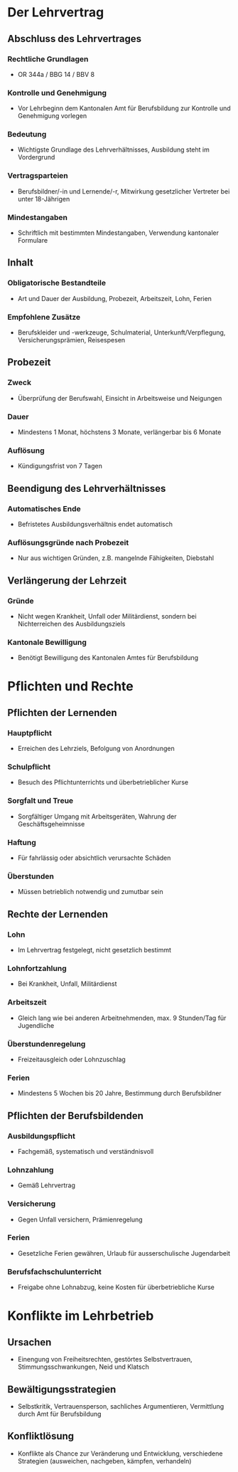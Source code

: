 # Der Lehrvertrag

## Abschluss des Lehrvertrages

### Rechtliche Grundlagen

- OR 344a / BBG 14 / BBV 8

### Kontrolle und Genehmigung

- Vor Lehrbeginn dem Kantonalen Amt für Berufsbildung zur Kontrolle und Genehmigung vorlegen

### Bedeutung

- Wichtigste Grundlage des Lehrverhältnisses, Ausbildung steht im Vordergrund

### Vertragsparteien

- Berufsbildner/-in und Lernende/-r, Mitwirkung gesetzlicher Vertreter bei unter 18-Jährigen

### Mindestangaben

- Schriftlich mit bestimmten Mindestangaben, Verwendung kantonaler Formulare

## Inhalt

### Obligatorische Bestandteile

- Art und Dauer der Ausbildung, Probezeit, Arbeitszeit, Lohn, Ferien

### Empfohlene Zusätze

- Berufskleider und -werkzeuge, Schulmaterial, Unterkunft/Verpflegung, Versicherungsprämien, Reisespesen

## Probezeit

### Zweck

- Überprüfung der Berufswahl, Einsicht in Arbeitsweise und Neigungen

### Dauer

- Mindestens 1 Monat, höchstens 3 Monate, verlängerbar bis 6 Monate

### Auflösung

- Kündigungsfrist von 7 Tagen

## Beendigung des Lehrverhältnisses

### Automatisches Ende

- Befristetes Ausbildungsverhältnis endet automatisch

### Auflösungsgründe nach Probezeit

- Nur aus wichtigen Gründen, z.B. mangelnde Fähigkeiten, Diebstahl

## Verlängerung der Lehrzeit

### Gründe

- Nicht wegen Krankheit, Unfall oder Militärdienst, sondern bei Nichterreichen des Ausbildungsziels

### Kantonale Bewilligung

- Benötigt Bewilligung des Kantonalen Amtes für Berufsbildung

# Pflichten und Rechte

## Pflichten der Lernenden

### Hauptpflicht

- Erreichen des Lehrziels, Befolgung von Anordnungen

### Schulpflicht

- Besuch des Pflichtunterrichts und überbetrieblicher Kurse

### Sorgfalt und Treue

- Sorgfältiger Umgang mit Arbeitsgeräten, Wahrung der Geschäftsgeheimnisse

### Haftung

- Für fahrlässig oder absichtlich verursachte Schäden

### Überstunden

- Müssen betrieblich notwendig und zumutbar sein

## Rechte der Lernenden

### Lohn

- Im Lehrvertrag festgelegt, nicht gesetzlich bestimmt

### Lohnfortzahlung

- Bei Krankheit, Unfall, Militärdienst

### Arbeitszeit

- Gleich lang wie bei anderen Arbeitnehmenden, max. 9 Stunden/Tag für Jugendliche

### Überstundenregelung

- Freizeitausgleich oder Lohnzuschlag

### Ferien

- Mindestens 5 Wochen bis 20 Jahre, Bestimmung durch Berufsbildner

## Pflichten der Berufsbildenden

### Ausbildungspflicht

- Fachgemäß, systematisch und verständnisvoll

### Lohnzahlung

- Gemäß Lehrvertrag

### Versicherung

- Gegen Unfall versichern, Prämienregelung

### Ferien

- Gesetzliche Ferien gewähren, Urlaub für ausserschulische Jugendarbeit

### Berufsfachschulunterricht

- Freigabe ohne Lohnabzug, keine Kosten für überbetriebliche Kurse

# Konflikte im Lehrbetrieb

## Ursachen

- Einengung von Freiheitsrechten, gestörtes Selbstvertrauen, Stimmungsschwankungen, Neid und Klatsch

## Bewältigungsstrategien

- Selbstkritik, Vertrauensperson, sachliches Argumentieren, Vermittlung durch Amt für Berufsbildung

## Konfliktlösung

- Konflikte als Chance zur Veränderung und Entwicklung, verschiedene Strategien (ausweichen, nachgeben, kämpfen, verhandeln)